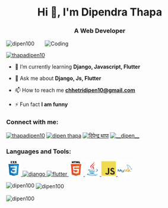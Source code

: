 <h1 align="center">Hi 👋, I'm Dipendra Thapa</h1>
<h3 align="center">A Web Developer</h3>
<img align="right" alt="Coding" width="400" src="https://cdn.dribbble.com/users/1162077/screenshots/3848914/programmer.gif">

<p align="left"> <img src="https://komarev.com/ghpvc/?username=dipen100&label=Profile%20views&color=0e75b6&style=flat" alt="dipen100" /> </p>

<p align="left"> <a href="https://twitter.com/thapadipen10" target="blank"><img src="https://img.shields.io/twitter/follow/thapadipen10?logo=twitter&style=for-the-badge" alt="thapadipen10" /></a> </p>

- 🌱 I’m currently learning **Django, Javascript, Flutter**

- 💬 Ask me about **Django, Js, Flutter**

- 📫 How to reach me **chhetridipen10@gmail.com**

- ⚡ Fun fact **I am funny**

<h3 align="left">Connect with me:</h3>
<p align="left">
<a href="https://twitter.com/thapadipen10" target="blank"><img align="center" src="https://raw.githubusercontent.com/rahuldkjain/github-profile-readme-generator/master/src/images/icons/Social/twitter.svg" alt="thapadipen10" height="30" width="40" /></a>
<a href="https://linkedin.com/in/dipen thapa" target="blank"><img align="center" src="https://raw.githubusercontent.com/rahuldkjain/github-profile-readme-generator/master/src/images/icons/Social/linked-in-alt.svg" alt="dipen thapa" height="30" width="40" /></a>
<a href="https://fb.com/दिपेन्द्र थापा" target="blank"><img align="center" src="https://raw.githubusercontent.com/rahuldkjain/github-profile-readme-generator/master/src/images/icons/Social/facebook.svg" alt="दिपेन्द्र थापा" height="30" width="40" /></a>
<a href="https://instagram.com/__dipen__" target="blank"><img align="center" src="https://raw.githubusercontent.com/rahuldkjain/github-profile-readme-generator/master/src/images/icons/Social/instagram.svg" alt="__dipen__" height="30" width="40" /></a>
</p>

<h3 align="left">Languages and Tools:</h3>
<p align="left"> <a href="https://www.w3schools.com/css/" target="_blank" rel="noreferrer"> <img src="https://raw.githubusercontent.com/devicons/devicon/master/icons/css3/css3-original-wordmark.svg" alt="css3" width="40" height="40"/> </a> <a href="https://www.djangoproject.com/" target="_blank" rel="noreferrer"> <img src="https://cdn.worldvectorlogo.com/logos/django.svg" alt="django" width="40" height="40"/> </a> <a href="https://flutter.dev" target="_blank" rel="noreferrer"> <img src="https://www.vectorlogo.zone/logos/flutterio/flutterio-icon.svg" alt="flutter" width="40" height="40"/> </a> <a href="https://www.w3.org/html/" target="_blank" rel="noreferrer"> <img src="https://raw.githubusercontent.com/devicons/devicon/master/icons/html5/html5-original-wordmark.svg" alt="html5" width="40" height="40"/> </a> <a href="https://www.java.com" target="_blank" rel="noreferrer"> <img src="https://raw.githubusercontent.com/devicons/devicon/master/icons/java/java-original.svg" alt="java" width="40" height="40"/> </a> <a href="https://developer.mozilla.org/en-US/docs/Web/JavaScript" target="_blank" rel="noreferrer"> <img src="https://raw.githubusercontent.com/devicons/devicon/master/icons/javascript/javascript-original.svg" alt="javascript" width="40" height="40"/> </a> <a href="https://www.mysql.com/" target="_blank" rel="noreferrer"> <img src="https://raw.githubusercontent.com/devicons/devicon/master/icons/mysql/mysql-original-wordmark.svg" alt="mysql" width="40" height="40"/> </a> </p>

<p><img align="left" src="https://github-readme-stats.vercel.app/api/top-langs?username=dipen100&show_icons=true&locale=en&layout=compact" alt="dipen100" /></p>

<p>&nbsp;<img align="center" src="https://github-readme-stats.vercel.app/api?username=dipen100&show_icons=true&locale=en" alt="dipen100" /></p>

<p><img align="center" src="https://github-readme-streak-stats.herokuapp.com/?user=dipen100&" alt="dipen100" /></p>
